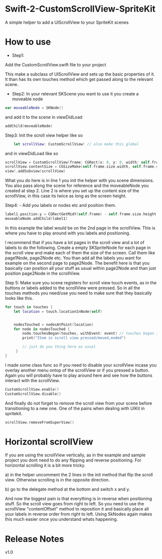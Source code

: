 # Swift-2-CustomScrollView-SpriteKit

A simple helper to add a UIScrollView to your SpriteKit scenes

# How to use

- Step1: 

Add the CustomScrollView.swift file to your project

This make a subclass of UIScrollView and sets up the basic properties of it. It than has its own touches method which get passed along to the relevant scene.

- Step2: In your relevant SKScene you want to use it you create a moveable node
 
```swift
var moveableNode = SKNode()
```

and add it to the scene in viewDidLoad

```swift
addChild(moveableNode)
```

Step3: Init the scroll view helper like so

```swift
    let scrollView: CustomScrollView! // also make this global
```

and in viewDidLoad like so

```swift
scrollView = CustomScrollView(frame: CGRect(x: 0, y: 0, width: self.frame.size.width, height: self.frame.size.height), scene: self, moveableNode: moveableNode)
scrollView.contentSize = CGSizeMake(self.frame.size.width, self.frame.size.height * 2)
view!.addSubview(scrollView) 
```

What you do here is in line 1 you init the helper with you scene dimensions. You also pass along the scene for reference and the moveableNode you created at step 2. Line 2 is where you set up the content size of the scrollView, in this case its twice as long as the screen height.

Step4: - Add you labels or nodes etc and position them.

```swift
label1.position.y = CGRectGetMidY(self.frame) - self.frame.size.height
moveableNode.addChild(label1)
```

In this example the label would be on the 2nd page in the scrollView. This is where you have to play around with you labels and positioning.

I recommend that if you have a lot pages in the scroll view and a lot of labels to do the following. Create a empty SKSpriteNode for each page in the scroll view and make each of them the size of the screen. Call them like page1Node, page2Node etc. You than add all the labels you want for example on the second page to page2Node. The benefit here is that you basically can position all your stuff as usual within page2Node and than just position page2Node in the scrollView.

Step 5: Make sure you scene registers for scroll view touch events, as in the buttons or labels added to the scrollView were pressed. So in all the touches methods you need/use you need to make sure that they basically looks like this.

```swift
for touch in touches {
    let location = touch.locationInNode(self)


    nodesTouched = nodesAtPoint(location)
    for node in nodesTouched {
        node.touchesBegan(touches, withEvent: event) // touches began in this case
        print("Item in scroll view pressed/moved,ended")

        // just do you thing here as usual
     }
}
```

I made some class func so if you need to disable your scrollView incase you overlay another menu ontop of the scrollView or if you pressed a button. Again you will probably have to play around here and see how the buttons interact with the scrollView.

```swift
CustomScrollView.enable()
CustomScrollView.disable()
```

And finally do not forget to remove the scroll view from your scene before transitioning to a new one. One of the pains when dealing with UIKit in spritekit.

```swift
scrollView.removeFromSuperView()
```

# Horizontal scrollView

If you are using the scrollView vertically, as in the example and sample project you dont need to do any flipping and reverse positioning.
For horizontal scrolling it is a bit more tricky.

a) in the helper uncomment the 2 lines in the init method that flip the scroll view. Otherwise scrolling is in the opposite direction.

b) go to the delegate method at the bottom and switch x and y.

And now the biggest pain is that everything is in reverse when positioning stuff. So the scroll view goes from right to left. So you need to use the scrollView "contentOffset" method to reposition it and basically place all your labels in reverse order from right to left. Using SkNodes again makes this much easier once you understand whats happening.

# Release Notes

v1.0

